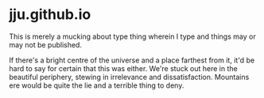 jju.github.io
=============

This is merely a mucking about type thing wherein I type and things may or may not be published.

If there's a bright centre of the universe and a place farthest from it, it'd be hard to say for certain that this was either. We're stuck out here in the beautiful periphery, stewing in irrelevance and dissatisfaction. Mountains ere would be quite the lie and a terrible thing to deny.


